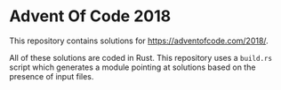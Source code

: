 # Advent Of Code 2018

This repository contains solutions for https://adventofcode.com/2018/.

All of these solutions are coded in Rust. This repository uses a `build.rs` script which
generates a module pointing at solutions based on the presence of input files.
